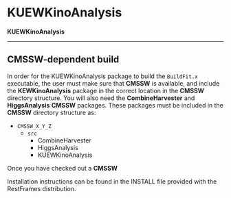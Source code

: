 # KUEWKinoAnalysis
**KUEWKinoAnalysis**

---------------------
CMSSW-dependent build 
---------------------

In order for the KUEWKinoAnalysis package to build the `BuildFit.x`
executable, the user must make sure that **CMSSW** is available, and
include the **KEWKinoAnalysis** package in the correct location in the
**CMSSW** directory structure. You will also need the **CombineHarvester**
and **HiggsAnalysis** **CMSSW** packages. These packages must be included
in the **CMSSW** directory structure as:

- `CMSSW_X_Y_Z`
  - `src`
	- CombineHarvester
	- HiggsAnalysis
	- KUEWKinoAnalysis

Once you have checked out a **CMSSW** 


Installation instructions can be found in the INSTALL file provided with the 
RestFrames distribution.
